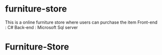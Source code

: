 # furniture-store
This is a online furniture store where users can purchase the item
Front-end : C#
Back-end : Microsoft Sql server
# Furniture-Store

